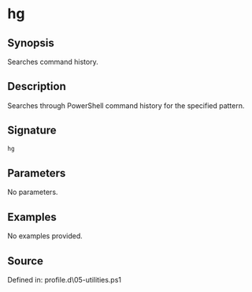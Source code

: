 # hg

## Synopsis

Searches command history.

## Description

Searches through PowerShell command history for the specified pattern.

## Signature

```powershell
hg
```

## Parameters

No parameters.

## Examples

No examples provided.

## Source

Defined in: profile.d\05-utilities.ps1
